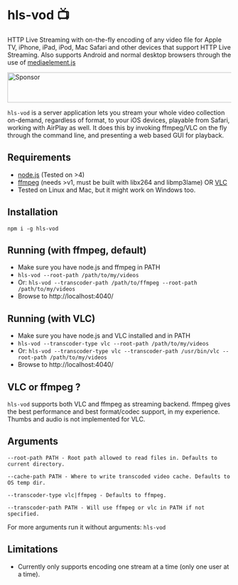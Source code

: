 hls-vod 📺
=======

HTTP Live Streaming with on-the-fly encoding of any video file for Apple TV, iPhone, iPad, iPod, Mac Safari and other devices that support HTTP Live Streaming. Also supports Android and normal desktop browsers through the use of [mediaelement.js](http://www.mediaelementjs.com/)

<a target='_blank' rel='nofollow' href='https://app.codesponsor.io/link/a3DabSrJLUgh3DWQzN9s8KRM/mifi/hls-vod'>
  <img alt='Sponsor' width='888' height='68' src='https://app.codesponsor.io/embed/a3DabSrJLUgh3DWQzN9s8KRM/mifi/hls-vod.svg' />
</a>

`hls-vod` is a server application lets you stream your whole video collection on-demand, regardless of format, to your iOS devices, playable from Safari, working with AirPlay as well. It does this by invoking ffmpeg/VLC on the fly through the command line, and presenting a web based GUI for playback.

Requirements
------------
- [node.js](https://nodejs.org/en/) (Tested on >4)
- [ffmpeg](https://ffmpeg.org/) (needs >v1, must be built with libx264 and libmp3lame) OR [VLC](https://www.videolan.org/)
- Tested on Linux and Mac, but it might work on Windows too.

Installation
------------
```
npm i -g hls-vod
```

Running (with ffmpeg, default)
------------------------------
- Make sure you have node.js and ffmpeg in PATH
- `hls-vod --root-path /path/to/my/videos`
- Or: `hls-vod --transcoder-path /path/to/ffmpeg --root-path /path/to/my/videos`
- Browse to http://localhost:4040/

Running (with VLC)
------------------
- Make sure you have node.js and VLC installed and in PATH
- `hls-vod --transcoder-type vlc --root-path /path/to/my/videos`
- Or: `hls-vod --transcoder-type vlc --transcoder-path /usr/bin/vlc --root-path /path/to/my/videos`
- Browse to http://localhost:4040/

VLC or ffmpeg ?
--------------
`hls-vod` supports both VLC and ffmpeg as streaming backend. ffmpeg gives the best performance and best format/codec support, in my experience. Thumbs and audio is not implemented for VLC.


Arguments
------------------
```
--root-path PATH - Root path allowed to read files in. Defaults to current directory.

--cache-path PATH - Where to write transcoded video cache. Defaults to OS temp dir.

--transcoder-type vlc|ffmpeg - Defaults to ffmpeg.

--transcoder-path PATH - Will use ffmpeg or vlc in PATH if not specified.
```

For more arguments run it without arguments: `hls-vod`

Limitations
-----------
- Currently only supports encoding one stream at a time (only one user at a time).
